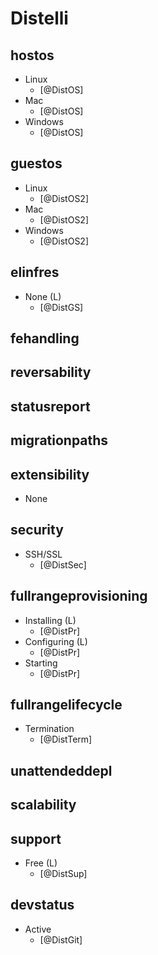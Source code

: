 # Distelli

## hostos
- Linux
    - [@DistOS]
- Mac
    - [@DistOS]
- Windows
    - [@DistOS]

## guestos
- Linux
    - [@DistOS2]
- Mac
    - [@DistOS2]
- Windows
    - [@DistOS2]

## elinfres
- None (L)
    - [@DistGS]

## fehandling

## reversability

## statusreport

## migrationpaths

## extensibility
- None

## security
- SSH/SSL
    - [@DistSec]

## fullrangeprovisioning
- Installing (L)
    - [@DistPr]
- Configuring (L)
    - [@DistPr]
- Starting
    - [@DistPr]

## fullrangelifecycle
- Termination
    - [@DistTerm]

## unattendeddepl

## scalability

## support
- Free (L)
    - [@DistSup]

## devstatus
- Active
    - [@DistGit]
